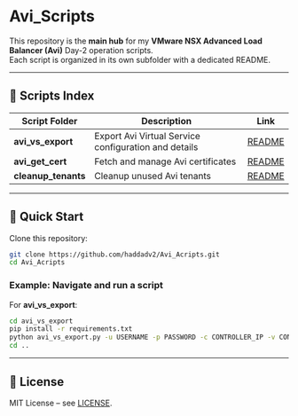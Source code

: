 # Avi_Scripts

This repository is the **main hub** for my **VMware NSX Advanced Load Balancer (Avi)** Day-2 operation scripts.  
Each script is organized in its own subfolder with a dedicated README.

---

## 📑 Scripts Index

| Script Folder | Description | Link |
|---------------|-------------|------|
| **avi_vs_export** | Export Avi Virtual Service configuration and details | [README](avi_vs_export/README.md) |
| **avi_get_cert** | Fetch and manage Avi certificates | [README](avi_get_cert/README.md) |
| **cleanup_tenants** | Cleanup unused Avi tenants | [README](cleanup_tenants/README.md) |

---

## 🚀 Quick Start

Clone this repository:
```bash
git clone https://github.com/haddadv2/Avi_Acripts.git
cd Avi_Acripts
```

### Example: Navigate and run a script

For **avi_vs_export**:
```bash
cd avi_vs_export
pip install -r requirements.txt
python avi_vs_export.py -u USERNAME -p PASSWORD -c CONTROLLER_IP -v CONTROLLER_VERSION [-n LIMIT] [-C CLOUD_NAME] [-o OUTPUT_FILE]
cd ..
```


---

## 📜 License
MIT License – see [LICENSE](LICENSE).
